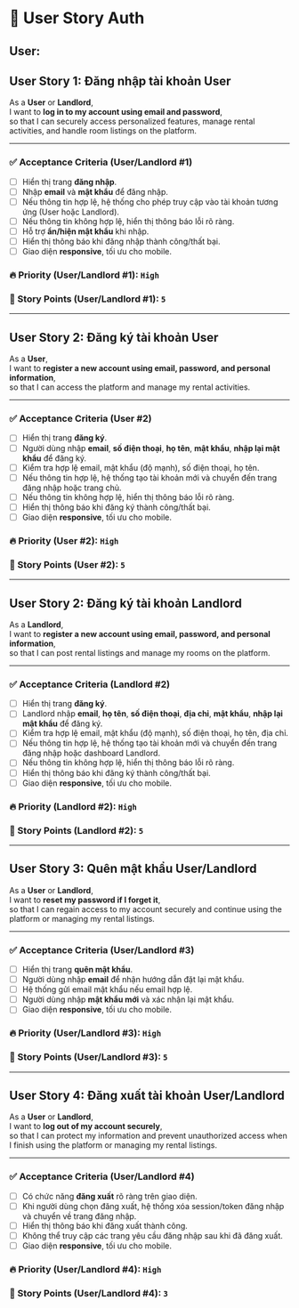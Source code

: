 # 🧩 User Story Auth

## User:
## **User Story 1: Đăng nhập tài khoản User**

As a **User** or **Landlord**,  
I want to **log in to my account using email and password**,  
so that I can securely access personalized features, manage rental activities, and handle room listings on the platform.

---

### ✅ Acceptance Criteria (User/Landlord #1)

- [ ] Hiển thị trang **đăng nhập**.
- [ ] Nhập **email** và **mật khẩu** để đăng nhập.
- [ ] Nếu thông tin hợp lệ, hệ thống cho phép truy cập vào tài khoản tương ứng (User hoặc Landlord).
- [ ] Nếu thông tin không hợp lệ, hiển thị thông báo lỗi rõ ràng.
- [ ] Hỗ trợ **ẩn/hiện mật khẩu** khi nhập.
- [ ] Hiển thị thông báo khi đăng nhập thành công/thất bại.
- [ ] Giao diện **responsive**, tối ưu cho mobile.

### 🔥 Priority (User/Landlord #1): `High`

### 🎯 Story Points (User/Landlord #1): `5`

---

## **User Story 2: Đăng ký tài khoản User**

As a **User**,  
I want to **register a new account using email, password, and personal information**,  
so that I can access the platform and manage my rental activities.

---

### ✅ Acceptance Criteria (User #2)

- [ ] Hiển thị trang **đăng ký**.
- [ ] Người dùng nhập **email**, **số điện thoại**, **họ tên**, **mật khẩu**, **nhập lại mật khẩu**  để đăng ký.
- [ ] Kiểm tra hợp lệ email, mật khẩu (độ mạnh), số điện thoại, họ tên.
- [ ] Nếu thông tin hợp lệ, hệ thống tạo tài khoản mới và chuyển đến trang đăng nhập hoặc trang chủ.
- [ ] Nếu thông tin không hợp lệ, hiển thị thông báo lỗi rõ ràng.
- [ ] Hiển thị thông báo khi đăng ký thành công/thất bại.
- [ ] Giao diện **responsive**, tối ưu cho mobile.

### 🔥 Priority (User #2): `High`

### 🎯 Story Points (User #2): `5`

---

## **User Story 2: Đăng ký tài khoản Landlord**

As a **Landlord**,  
I want to **register a new account using email, password, and personal information**,  
so that I can post rental listings and manage my rooms on the platform.

---

### ✅ Acceptance Criteria  (Landlord #2)

- [ ] Hiển thị trang **đăng ký**.
- [ ] Landlord nhập **email**,  **họ tên**, **số điện thoại**, **địa chỉ**, **mật khẩu**, **nhập lại mật khẩu** để đăng ký.
- [ ] Kiểm tra hợp lệ email, mật khẩu (độ mạnh), số điện thoại, họ tên, địa chỉ.
- [ ] Nếu thông tin hợp lệ, hệ thống tạo tài khoản mới và chuyển đến trang đăng nhập hoặc dashboard Landlord.
- [ ] Nếu thông tin không hợp lệ, hiển thị thông báo lỗi rõ ràng.
- [ ] Hiển thị thông báo khi đăng ký thành công/thất bại.
- [ ] Giao diện **responsive**, tối ưu cho mobile.

### 🔥 Priority (Landlord #2): `High`

### 🎯 Story Points (Landlord #2): `5`

---

## **User Story 3: Quên mật khẩu User/Landlord**

As a **User** or **Landlord**,  
I want to **reset my password if I forget it**,  
so that I can regain access to my account securely and continue using the platform or managing my rental listings.

---

### ✅ Acceptance Criteria (User/Landlord #3)

- [ ] Hiển thị trang **quên mật khẩu**.
- [ ] Người dùng nhập **email** để nhận hướng dẫn đặt lại mật khẩu.
- [ ] Hệ thống gửi email mật khẩu nếu email hợp lệ.
- [ ] Người dùng nhập **mật khẩu mới** và xác nhận lại mật khẩu.
- [ ] Giao diện **responsive**, tối ưu cho mobile.

### 🔥 Priority (User/Landlord #3): `High`

### 🎯 Story Points (User/Landlord #3): `5`

---

## **User Story 4: Đăng xuất tài khoản User/Landlord**

As a **User** or **Landlord**,  
I want to **log out of my account securely**,  
so that I can protect my information and prevent unauthorized access when I finish using the platform or managing my rental listings.

---

### ✅ Acceptance Criteria (User/Landlord #4)

- [ ] Có chức năng **đăng xuất** rõ ràng trên giao diện.
- [ ] Khi người dùng chọn đăng xuất, hệ thống xóa session/token đăng nhập và chuyển về trang đăng nhập.
- [ ] Hiển thị thông báo khi đăng xuất thành công.
- [ ] Không thể truy cập các trang yêu cầu đăng nhập sau khi đã đăng xuất.
- [ ] Giao diện **responsive**, tối ưu cho mobile.

### 🔥 Priority (User/Landlord #4): `High`

### 🎯 Story Points (User/Landlord #4): `3`